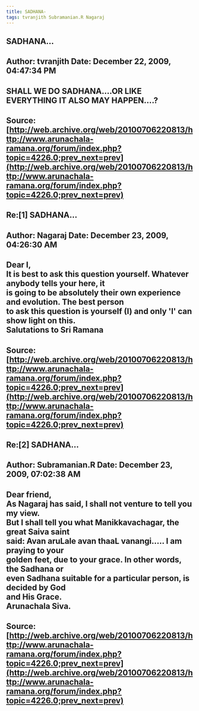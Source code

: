 ```yaml
--- 
title: SADHANA-   
tags: tvranjith Subramanian.R Nagaraj  
---  
```

## SADHANA...  
Author: tvranjith           Date: December 22, 2009, 04:47:34 PM  
---  
SHALL WE DO SADHANA....OR LIKE EVERYTHING IT ALSO MAY HAPPEN....?
 ---  
Source:[http://web.archive.org/web/20100706220813/http://www.arunachala-ramana.org/forum/index.php?topic=4226.0;prev_next=prev](http://web.archive.org/web/20100706220813/http://www.arunachala-ramana.org/forum/index.php?topic=4226.0;prev_next=prev)   
---  

## Re:[1] SADHANA...  
Author: Nagaraj             Date: December 23, 2009, 04:26:30 AM  
---  
Dear I,   
It is best to ask this question yourself. Whatever anybody tells your here, it  
is going to be absolutely their own experience and evolution. The best person  
to ask this question is yourself (I) and only 'I' can show light on this.   
Salutations to Sri Ramana
 ---  
Source:[http://web.archive.org/web/20100706220813/http://www.arunachala-ramana.org/forum/index.php?topic=4226.0;prev_next=prev](http://web.archive.org/web/20100706220813/http://www.arunachala-ramana.org/forum/index.php?topic=4226.0;prev_next=prev)   
---  

## Re:[2] SADHANA...  
Author: Subramanian.R       Date: December 23, 2009, 07:02:38 AM  
---  
Dear friend,   
As Nagaraj has said, I shall not venture to tell you my view.   
But I shall tell you what Manikkavachagar, the great Saiva saint   
said: Avan aruLale avan thaaL vanangi..... I am praying to your   
golden feet, due to your grace. In other words, the Sadhana or   
even Sadhana suitable for a particular person, is decided by God   
and His Grace.   
Arunachala Siva.
 ---  
Source:[http://web.archive.org/web/20100706220813/http://www.arunachala-ramana.org/forum/index.php?topic=4226.0;prev_next=prev](http://web.archive.org/web/20100706220813/http://www.arunachala-ramana.org/forum/index.php?topic=4226.0;prev_next=prev)   
---  

